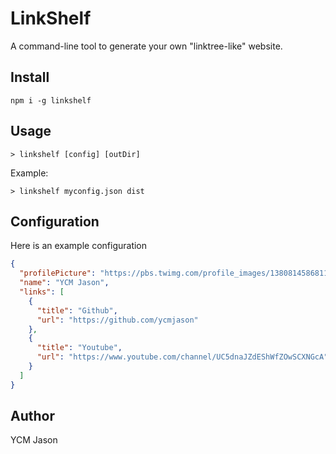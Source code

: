 # LinkShelf

A command-line tool to generate your own "linktree-like" website.

## Install

```
npm i -g linkshelf
```

## Usage

```
> linkshelf [config] [outDir]
```

Example:

```
> linkshelf myconfig.json dist
```

## Configuration

Here is an example configuration

```json
{
  "profilePicture": "https://pbs.twimg.com/profile_images/1380814586811711492/INwiwIpB_400x400.jpg",
  "name": "YCM Jason",
  "links": [
    {
      "title": "Github",
      "url": "https://github.com/ycmjason"
    },
    {
      "title": "Youtube",
      "url": "https://www.youtube.com/channel/UC5dnaJZdEShWfZOwSCXNGcA"
    }
  ]
}
```

## Author

YCM Jason
